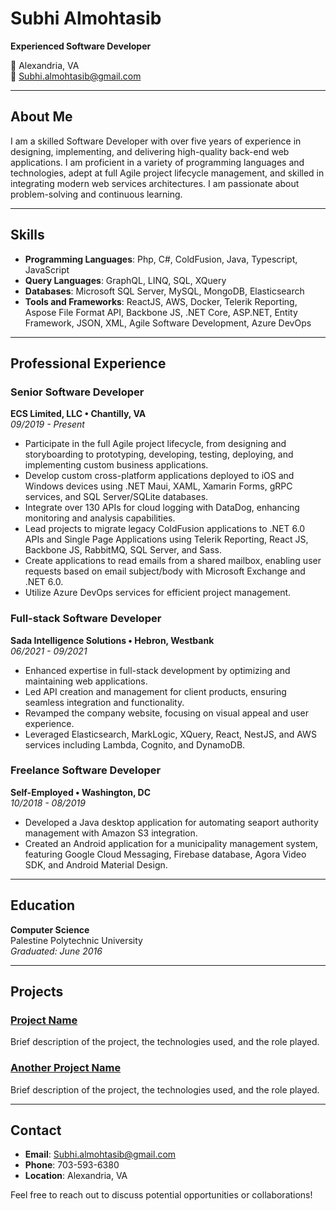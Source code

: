 # Subhi Almohtasib

**Experienced Software Developer**

📍 Alexandria, VA  
📧 Subhi.almohtasib@gmail.com  


---

## About Me

I am a skilled Software Developer with over five years of experience in designing, implementing, and delivering high-quality back-end web applications. I am proficient in a variety of programming languages and technologies, adept at full Agile project lifecycle management, and skilled in integrating modern web services architectures. I am passionate about problem-solving and continuous learning.

---

## Skills

- **Programming Languages**: Php, C#, ColdFusion, Java, Typescript, JavaScript
- **Query Languages**: GraphQL, LINQ, SQL, XQuery
- **Databases**: Microsoft SQL Server, MySQL, MongoDB, Elasticsearch
- **Tools and Frameworks**: ReactJS, AWS, Docker, Telerik Reporting, Aspose File Format API, Backbone JS, .NET Core, ASP.NET, Entity Framework, JSON, XML, Agile Software Development, Azure DevOps

---

## Professional Experience

### Senior Software Developer
**ECS Limited, LLC • Chantilly, VA**  
*09/2019 - Present*

- Participate in the full Agile project lifecycle, from designing and storyboarding to prototyping, developing, testing, deploying, and implementing custom business applications.
- Develop custom cross-platform applications deployed to iOS and Windows devices using .NET Maui, XAML, Xamarin Forms, gRPC services, and SQL Server/SQLite databases.
- Integrate over 130 APIs for cloud logging with DataDog, enhancing monitoring and analysis capabilities.
- Lead projects to migrate legacy ColdFusion applications to .NET 6.0 APIs and Single Page Applications using Telerik Reporting, React JS, Backbone JS, RabbitMQ, SQL Server, and Sass.
- Create applications to read emails from a shared mailbox, enabling user requests based on email subject/body with Microsoft Exchange and .NET 6.0.
- Utilize Azure DevOps services for efficient project management.

### Full-stack Software Developer
**Sada Intelligence Solutions • Hebron, Westbank**  
*06/2021 - 09/2021*

- Enhanced expertise in full-stack development by optimizing and maintaining web applications.
- Led API creation and management for client products, ensuring seamless integration and functionality.
- Revamped the company website, focusing on visual appeal and user experience.
- Leveraged Elasticsearch, MarkLogic, XQuery, React, NestJS, and AWS services including Lambda, Cognito, and DynamoDB.

### Freelance Software Developer
**Self-Employed • Washington, DC**  
*10/2018 - 08/2019*

- Developed a Java desktop application for automating seaport authority management with Amazon S3 integration.
- Created an Android application for a municipality management system, featuring Google Cloud Messaging, Firebase database, Agora Video SDK, and Android Material Design.

---

## Education

**Computer Science**  
Palestine Polytechnic University  
*Graduated: June 2016*

---

## Projects

### [Project Name](link-to-project)
Brief description of the project, the technologies used, and the role played.

### [Another Project Name](link-to-another-project)
Brief description of the project, the technologies used, and the role played.

---

## Contact

- **Email**: Subhi.almohtasib@gmail.com
- **Phone**: 703-593-6380
- **Location**: Alexandria, VA

Feel free to reach out to discuss potential opportunities or collaborations!
